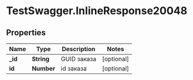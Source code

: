 # TestSwagger.InlineResponse20048

## Properties

Name | Type | Description | Notes
------------ | ------------- | ------------- | -------------
**_id** | **String** | GUID заказа | [optional] 
**id** | **Number** | id заказа | [optional] 


